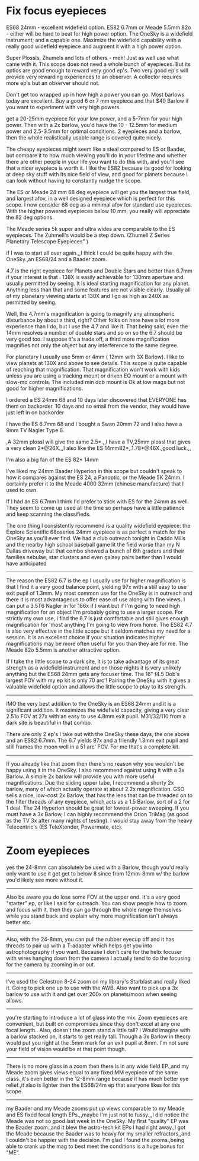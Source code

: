 # Fix focus eyepieces

ES68 24mm - excellent widefield option. ES82 6.7mm or Meade 5.5mm 82o - either will be hard to beat for high power option. The OneSky is a widefield instrument, and a capable one. Maximize the widefield capability with a really good widefield eyepiece and augment it with a high power option.

Super Plossls, Zhumels and lots of others - meh! Just as well use what came with it. This scope does not need a whole bunch of eyepieces. But its optics are good enough to reward very good ep's. Two very good ep's will provide very rewarding experiences to an observer. A collector requires more ep's but an observer should not.

Don't get too wrapped up in how high a power you can go. Most barlows today are excellent. Buy a good 6 or 7 mm eyepiece and that $40 Barlow if you want to experiment with very high powers.

get a 20-25mm eyepiece for your low power, and a 5-7mm for your high power.  Then with a 2x barlow, you'd have the  10 - 12.5mm for medium power and  2.5-3.5mm for optimal conditions. 2 eyepieces and a barlow, then the whole realistically usable range is covered quite nicely.

The cheapy eyepieces might seem like a steal compared to ES or Baader, but compare it to how much viewing you'll do in your lifetime and whether there are other people in your life you want to do this with, and you'll see that a nicer eyepiece is worth it.  I like the ES82 because its good for looking at deep sky stuff with its nice field of view, and good for planets because I can look without having to constantly nudge the scope.


The ES or Meade 24 mm 68 deg eyepiece will get you the largest true field, and largest afov, in a well designed eyepiece which is perfect for this scope. I now consider 68 deg as a minimal afov for standard use eyepieces. With the higher powered eyepieces below 10 mm, you really will appreciate the 82 deg options.

The Meade series 5k super and ultra wides are comparable to the ES eyepieces. The Zuhmell's would be a step down.  (Zhumell Z Series Planetary Telescope Eyepieces” )

if I was to start all over again.,,I think I could be quite happy with the OneSky.,an ES68/24 and a Baader zoom.

4.7 is the right eyepiece for Planets and Double Stars and better than 6.7mm if your interest is that . 138X is easily achievable for 130mm aperture and usually permitted by seeing. It is ideal starting magnification for any planet. Anything less than that and some features are not visible clearly. Usually all of my planetary viewing starts at 130X and I go as high as 240X as permitted by seeing.

Well, the 4.7mm's magnification is going to magnify any atmospheric disturbance by about a third, right?  Other folks on here have a lot more experience than I do, but I use the 4.7 and like it.  That being said, even the 14mm resolves a number of double stars and so on so the 6.7 should be very good too.  I suppose it's a trade off, a third more magnification magnifies not only the object but any interference to the same degree.

For planetary I usually use 5mm or 4mm ( 12mm with 3X Barlow). I like to view planets at 130X and above to see details. This scope is quite capable of reaching that magnification. That magnification won't work with kids unless you are using a tracking mount or driven EQ mount or a mount with slow-mo controls. The included min dob mount is Ok at low mags but not good for higher magnifications.

I ordered a ES 24mm 68 and 10 days later discovered that EVERYONE has them on backorder. 10 days and no email from the vendor, they would have just left in on backorder

I have the ES 6.7mm 68 and I bought a Swan 20mm 72 and I also have a  9mm TV Nagler Type 6.

,A 32mm plossl will give the same 2.5*.,,I have a TV,25mm plossl that gives a very clean 2*@26X.,,I also like the ES 14mm82*,.1.78*@46X.,good luck.,,

I'm also a big fan of the ES 82* 14mm

I've liked my 24mm Baader Hyperion in this scope but couldn't speak to how it compares against the ES 24, a Panoptic, or the Meade 5K 24mm.  I certainly prefer it to the Meade 4000 32mm (chinese manufacture) that I used to own.

If I had an ES 6.7mm I think I'd prefer to stick with ES for the 24mm as well.  They seem to come up used all the time so perhaps have a little patience and keep scanning the classifieds.

The one thing I consistently recommend is a quality widefield eyepiece: the Explore Scientific 68oseries 24mm eyepiece is as perfect a match for the OneSky as you'll ever find. We had a club outreach tonight in Caddo Mills and the nearby high school baseball game lit the field worse than my N Dallas driveway but that combo showed a bunch of 6th graders and their families nebulae, star clusters and even galaxy pairs better than I would have anticipated

---

The reason the ES82 6.7 is the ep I usually use for higher magnification is that I find it a very good balance point, yielding 97x with a still easy to use exit pupil of 1.3mm. My most common use for the OneSky is in outreach and there it is most advantageous to offer ease of use along with fine views. I can put a 3.5T6 Nagler in for 186x if I want but if I'm going to need high magnification for an object I'm probably going to use a larger scope. For strictly my own use, I find the 6.7 is just comfortable and still gives enough magnification for 'most anything I'm going to view from home. The ES82 4.7 is also very effective in the little scope but it seldom matches my need for a session. It is an excellent choice if your situation indicates higher magnifications may be more often useful for you than they are for me. The Meade 82o 5.5mm is another attractive option.

If I take the little scope to a dark site, it is to take advantage of its great strength as a widefield instrument and on those nights it is very unlikely anything but the ES68 24mm gets any focuser time. The 16" f4.5 Dob's largest FOV with my ep kit is only 70 arc'! Pairing the OneSky with it gives a valuable widefield option and allows the little scope to play to its strength.

---

IMO the very best addition to the OneSky is an ES68 24mm and it is a significant addition. It maximizes the widefield capacity, giving a very clear 2.51o FOV at 27x with an easy to use 4.8mm exit pupil. M31/32/110 from a dark site is beautiful in that combo.

There are only 2 ep's I take out with the OneSky these days, the one above and an ES82 6.7mm. The 6.7 yields 97x and a friendly 1.3mm exit pupil and still frames the moon well in a 51 arc' FOV. For me that's a complete kit.

---

If you already like that zoom then there's no reason why you wouldn't be happy using it in the OneSky. I also recommend against using it with a 3x Barlow. A simple 2x barlow will provide you with more useful magnifications. Due the sliding upper tube, I recommend a shorty 2x barlow, many of which actually operate at about 2.2x magnification. GSO sells a nice, low-cost 2x Barlow, that has the lens that can be threaded on to the filter threads of any eyepiece, which acts as a 1.5 Barlow, sort of a 2 for 1 deal. The 24 Hyperion should be great for lowest-power sweeping. If you must have a 3x Barlow, I can highly recommend the Orion TriMag (as good as the TV 3x after many nights of testing). I would stay away from the heavy Telecentric's (ES TeleXtender, Powermate, etc).


# Zoom eyepieces

yes the 24-8mm can absolutely be used with a Barlow, though you'd really only want to use it get get to below 8 since from 12mm-8mm w/ the barlow you'd likely see more without it.

---

Also be aware you do lose some FOV at the upper end.  It's a very good "starter" ep, or like I said for outreach.  You can show people how to zoom and focus with it, then they can go through the whole range themselves while you stand back and explain why more magnification isn't always better etc.

---

Also, with the 24-8mm, you can pull the rubber eyecup off and it has threads to pair up with a T-adapter which helps get you into astrophotography if you want.  Because I don't care for the helix focuser with wires hanging down from the camera I actually tend to do the focusing for the camera by zooming in or out.

---

I've used the Celestron 8-24 zoom on my library's Starblast and really liked it.  Going to pick one up to use with the AWB.  Also want to pick up a 3x barlow to use with it and get over 200x on planets/moon when seeing allows.

---

you're starting to introduce a lot of glass into the mix. Zoom eyepieces are convenient, but built on compromises since they don't excel at any one focal length.. Also, doesn't the zoom stand a little tall? I Would imagine with a barlow stacked on, it starts to get really tall.  Though a 3x Barlow in theory would put you right at the .5mm mark for an exit pupil at 8mm. I'm not sure your field of vision would be at that point though.

---

There is no more glass in a zoom then there is in any wide field EP.,and my Meade zoom gives views equal to any fixed MM eyepiece of the same class.,it's even better in the 12-8mm range because it has much better eye relief.,it also is lighter then the ES68/24m ep that everyone likes for this scope.

---

my Baader and my Meade zooms put up views comparable to my Meade and ES fixed focal length EPs.,,maybe I'm just not to fussy.,,I did notice the Meade was not so good last week in the OneSky. My first "quality" EP was the Baader zoom.,and it blew the astro-tech kit EPs I had right away.,I got the Meade because the Baader was to heavy for my smaller refractors,,and I couldn't be happier with the decision. I'm glad I found the zooms.,being able to crank up the mag to best meet the conditions is a huge bonus for "ME”.
